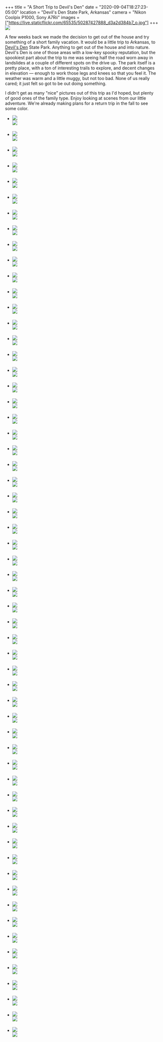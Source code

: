+++
title = "A Short Trip to Devil's Den"
date = "2020-09-04T18:27:23-05:00"
location = "Devil's Den State Park, Arkansas"
camera = "Nikon Coolpix P1000, Sony A7Rii"
images = ["https://live.staticflickr.com/65535/50287427888_d3a2d384b7_o.jpg"]
+++
<img src="https://live.staticflickr.com/65535/50287427888_d3a2d384b7_o.jpg">
<!--more-->
A few weeks back we made the decision to get out of the house and try something of a short family vacation. It would be a little trip to Arkansas, to [Devil's Den](https://www.amazon.com/Incident-Devils-story-Terry-Lovelace/dp/0692072012) State Park. Anything to get out of the house and into nature. Devil's Den is one of those areas with a low-key spooky reputation, but the spookiest part about the trip to me was seeing half the road worn away in landslides at a couple of different spots on the drive up. The park itself is a pretty place, with a ton of interesting trails to explore, and decent changes in elevation — enough to work those legs and knees so that you feel it. The weather was warm and a little muggy, but not too bad. None of us really cared; it just felt so got to be out doing something. 

I didn't get as many "nice" pictures out of this trip as I'd hoped, but plenty of good ones of the family type. Enjoy looking at scenes from our little adventure. We're already making plans for a return trip in the fall to see some color.

<div class="container-fluid">
<div class="demo-gallery dark mrb35">
	<ul id="lightgallery" class="list-unstyled row">
		<li data-sub-html="<h4></h4><p></p>" data-src="https://live.staticflickr.com/65535/50287420893_ed1d2e5114_o.jpg" class="col-xs-6 col-sm-4 col-md-3">
			<a href><img class="img-responsive" src="https://live.staticflickr.com/65535/50287420893_144acb92e5.jpg"><div class="demo-gallery-poster"><img src="/img/zoom.png"></div></a><div class="wp-caption-text"><h4></h4><p></p></div></li>
		<li data-sub-html="<h4></h4><p></p>" data-src="https://live.staticflickr.com/65535/50288094746_caf75e3226_o.jpg" class="col-xs-6 col-sm-4 col-md-3">
			<a href><img class="img-responsive" src="https://live.staticflickr.com/65535/50288094746_cc0d790fc7.jpg"><div class="demo-gallery-poster"><img src="/img/zoom.png"></div></a><div class="wp-caption-text"><h4></h4><p></p></div></li>
		<li data-sub-html="<h4></h4><p></p>" data-src="https://live.staticflickr.com/65535/50288246727_48432d0121_o.jpg" class="col-xs-6 col-sm-4 col-md-3">
			<a href><img class="img-responsive" src="https://live.staticflickr.com/65535/50288246727_3ff0bcd179.jpg"><div class="demo-gallery-poster"><img src="/img/zoom.png"></div></a><div class="wp-caption-text"><h4></h4><p></p></div></li>
		<li data-sub-html="<h4></h4><p></p>" data-src="https://live.staticflickr.com/65535/50287420753_50e7732eb0_o.jpg" class="col-xs-6 col-sm-4 col-md-3">
			<a href><img class="img-responsive" src="https://live.staticflickr.com/65535/50287420753_98378d2f4b.jpg"><div class="demo-gallery-poster"><img src="/img/zoom.png"></div></a><div class="wp-caption-text"><h4></h4><p></p></div></li>
		<li data-sub-html="<h4></h4><p></p>" data-src="https://live.staticflickr.com/65535/50288095036_6dfaa26603_o.jpg" class="col-xs-6 col-sm-4 col-md-3">
			<a href><img class="img-responsive" src="https://live.staticflickr.com/65535/50288095036_6a287cbd66.jpg"><div class="demo-gallery-poster"><img src="/img/zoom.png"></div></a><div class="wp-caption-text"><h4></h4><p></p></div></li>
		<li data-sub-html="<h4></h4><p></p>" data-src="https://live.staticflickr.com/65535/50288095091_2cc1cd8f9b_o.jpg" class="col-xs-6 col-sm-4 col-md-3">
			<a href><img class="img-responsive" src="https://live.staticflickr.com/65535/50288095091_329fe46731.jpg"><div class="demo-gallery-poster"><img src="/img/zoom.png"></div></a><div class="wp-caption-text"><h4></h4><p></p></div></li>
		<li data-sub-html="<h4></h4><p></p>" data-src="https://live.staticflickr.com/65535/50288097096_45d1b64b33_o.jpg" class="col-xs-6 col-sm-4 col-md-3">
			<a href><img class="img-responsive" src="https://live.staticflickr.com/65535/50288097096_62673e4f14.jpg"><div class="demo-gallery-poster"><img src="/img/zoom.png"></div></a><div class="wp-caption-text"><h4></h4><p></p></div></li>
		<li data-sub-html="<h4></h4><p></p>" data-src="https://live.staticflickr.com/65535/50288247417_b318e238e5_o.jpg" class="col-xs-6 col-sm-4 col-md-3">
			<a href><img class="img-responsive" src="https://live.staticflickr.com/65535/50288247417_6b6223789b.jpg"><div class="demo-gallery-poster"><img src="/img/zoom.png"></div></a><div class="wp-caption-text"><h4></h4><p></p></div></li>
		<li data-sub-html="<h4></h4><p></p>" data-src="https://live.staticflickr.com/65535/50288269072_a25d5e6a9b_o.jpg" class="col-xs-6 col-sm-4 col-md-3">
			<a href><img class="img-responsive" src="https://live.staticflickr.com/65535/50288269072_b0137b0741.jpg"><div class="demo-gallery-poster"><img src="/img/zoom.png"></div></a><div class="wp-caption-text"><h4></h4><p></p></div></li>
		<li data-sub-html="<h4></h4><p></p>" data-src="https://live.staticflickr.com/65535/50288247852_c65615169b_o.jpg" class="col-xs-6 col-sm-4 col-md-3">
			<a href><img class="img-responsive" src="https://live.staticflickr.com/65535/50288247852_798915380b.jpg"><div class="demo-gallery-poster"><img src="/img/zoom.png"></div></a><div class="wp-caption-text"><h4></h4><p></p></div></li>
		<li data-sub-html="<h4></h4><p></p>" data-src="https://live.staticflickr.com/65535/50288249842_6d8ce8f9a4_o.jpg" class="col-xs-6 col-sm-4 col-md-3">
			<a href><img class="img-responsive" src="https://live.staticflickr.com/65535/50288249842_1b0ae20c12.jpg"><div class="demo-gallery-poster"><img src="/img/zoom.png"></div></a><div class="wp-caption-text"><h4></h4><p></p></div></li>
		<li data-sub-html="<h4></h4><p></p>" data-src="https://live.staticflickr.com/65535/50287424453_bd4d8fed4a_o.jpg" class="col-xs-6 col-sm-4 col-md-3">
			<a href><img class="img-responsive" src="https://live.staticflickr.com/65535/50287424453_daef40c993.jpg"><div class="demo-gallery-poster"><img src="/img/zoom.png"></div></a><div class="wp-caption-text"><h4></h4><p></p></div></li>
		<li data-sub-html="<h4></h4><p></p>" data-src="https://live.staticflickr.com/65535/50288248887_a998748b3a_o.jpg" class="col-xs-6 col-sm-4 col-md-3">
			<a href><img class="img-responsive" src="https://live.staticflickr.com/65535/50288248887_1a950d4d0a.jpg"><div class="demo-gallery-poster"><img src="/img/zoom.png"></div></a><div class="wp-caption-text"><h4></h4><p></p></div></li>
		<li data-sub-html="<h4></h4><p></p>" data-src="https://live.staticflickr.com/65535/50287424943_aa62b4d6bc_o.jpg" class="col-xs-6 col-sm-4 col-md-3">
			<a href><img class="img-responsive" src="https://live.staticflickr.com/65535/50287424943_99a2220b11.jpg"><div class="demo-gallery-poster"><img src="/img/zoom.png"></div></a><div class="wp-caption-text"><h4></h4><p></p></div></li>
		<li data-sub-html="<h4></h4><p></p>" data-src="https://live.staticflickr.com/65535/50287420358_399522bd5a_o.jpg" class="col-xs-6 col-sm-4 col-md-3">
			<a href><img class="img-responsive" src="https://live.staticflickr.com/65535/50287420358_5cc836aee1.jpg"><div class="demo-gallery-poster"><img src="/img/zoom.png"></div></a><div class="wp-caption-text"><h4></h4><p></p></div></li>
		<li data-sub-html="<h4></h4><p></p>" data-src="https://live.staticflickr.com/65535/50288260147_38955bfc03_o.jpg" class="col-xs-6 col-sm-4 col-md-3">
			<a href><img class="img-responsive" src="https://live.staticflickr.com/65535/50288260147_93ba595f3e.jpg"><div class="demo-gallery-poster"><img src="/img/zoom.png"></div></a><div class="wp-caption-text"><h4></h4><p></p></div></li>
		<li data-sub-html="<h4></h4><p></p>" data-src="https://live.staticflickr.com/65535/50287421273_f152ff7778_o.jpg" class="col-xs-6 col-sm-4 col-md-3">
			<a href><img class="img-responsive" src="https://live.staticflickr.com/65535/50287421273_3c44ffb53d.jpg"><div class="demo-gallery-poster"><img src="/img/zoom.png"></div></a><div class="wp-caption-text"><h4></h4><p></p></div></li>
		<li data-sub-html="<h4></h4><p></p>" data-src="https://live.staticflickr.com/65535/50287428373_65d88cb111_o.jpg" class="col-xs-6 col-sm-4 col-md-3">
			<a href><img class="img-responsive" src="https://live.staticflickr.com/65535/50287428373_5a6f681562.jpg"><div class="demo-gallery-poster"><img src="/img/zoom.png"></div></a><div class="wp-caption-text"><h4></h4><p></p></div></li>
		<li data-sub-html="<h4></h4><p></p>" data-src="https://live.staticflickr.com/65535/50288106136_4944f6537b_o.jpg" class="col-xs-6 col-sm-4 col-md-3">
			<a href><img class="img-responsive" src="https://live.staticflickr.com/65535/50288106136_e74ac48944.jpg"><div class="demo-gallery-poster"><img src="/img/zoom.png"></div></a><div class="wp-caption-text"><h4></h4><p></p></div></li>
		<li data-sub-html="<h4></h4><p></p>" data-src="https://live.staticflickr.com/65535/50288259927_f909bd401f_o.jpg" class="col-xs-6 col-sm-4 col-md-3">
			<a href><img class="img-responsive" src="https://live.staticflickr.com/65535/50288259927_194e92b2fb.jpg"><div class="demo-gallery-poster"><img src="/img/zoom.png"></div></a><div class="wp-caption-text"><h4></h4><p></p></div></li>
		<li data-sub-html="<h4></h4><p></p>" data-src="https://live.staticflickr.com/65535/50288097301_73551dae5d_o.jpg" class="col-xs-6 col-sm-4 col-md-3">
			<a href><img class="img-responsive" src="https://live.staticflickr.com/65535/50288097301_1742084359.jpg"><div class="demo-gallery-poster"><img src="/img/zoom.png"></div></a><div class="wp-caption-text"><h4></h4><p></p></div></li>
		<li data-sub-html="<h4></h4><p></p>" data-src="https://live.staticflickr.com/65535/50288264742_5d57ab3144_o.jpg" class="col-xs-6 col-sm-4 col-md-3">
			<a href><img class="img-responsive" src="https://live.staticflickr.com/65535/50288264742_ef476bac73.jpg"><div class="demo-gallery-poster"><img src="/img/zoom.png"></div></a><div class="wp-caption-text"><h4></h4><p></p></div></li>
		<li data-sub-html="<h4></h4><p></p>" data-src="https://live.staticflickr.com/65535/50287434278_05d6ca0841_o.jpg" class="col-xs-6 col-sm-4 col-md-3">
			<a href><img class="img-responsive" src="https://live.staticflickr.com/65535/50287434278_283197d3cd.jpg"><div class="demo-gallery-poster"><img src="/img/zoom.png"></div></a><div class="wp-caption-text"><h4></h4><p></p></div></li>
		<li data-sub-html="<h4></h4><p></p>" data-src="https://live.staticflickr.com/65535/50288097666_1fd73beddc_o.jpg" class="col-xs-6 col-sm-4 col-md-3">
			<a href><img class="img-responsive" src="https://live.staticflickr.com/65535/50288097666_c601a55493.jpg"><div class="demo-gallery-poster"><img src="/img/zoom.png"></div></a><div class="wp-caption-text"><h4></h4><p></p></div></li>
		<li data-sub-html="<h4></h4><p></p>" data-src="https://live.staticflickr.com/65535/50288111961_246eccf3f5_o.jpg" class="col-xs-6 col-sm-4 col-md-3">
			<a href><img class="img-responsive" src="https://live.staticflickr.com/65535/50288111961_475640666b.jpg"><div class="demo-gallery-poster"><img src="/img/zoom.png"></div></a><div class="wp-caption-text"><h4></h4><p></p></div></li>
		<li data-sub-html="<h4></h4><p></p>" data-src="https://live.staticflickr.com/65535/50288105516_e087cf2a36_o.jpg" class="col-xs-6 col-sm-4 col-md-3">
			<a href><img class="img-responsive" src="https://live.staticflickr.com/65535/50288105516_57e70ea2b6.jpg"><div class="demo-gallery-poster"><img src="/img/zoom.png"></div></a><div class="wp-caption-text"><h4></h4><p></p></div></li>
		<li data-sub-html="<h4></h4><p></p>" data-src="https://live.staticflickr.com/65535/50288246877_d261228aba_o.jpg" class="col-xs-6 col-sm-4 col-md-3">
			<a href><img class="img-responsive" src="https://live.staticflickr.com/65535/50288246877_ffc3c2f48b.jpg"><div class="demo-gallery-poster"><img src="/img/zoom.png"></div></a><div class="wp-caption-text"><h4></h4><p></p></div></li>
		<li data-sub-html="<h4></h4><p></p>" data-src="https://live.staticflickr.com/65535/50287420998_742f8f9b61_o.jpg" class="col-xs-6 col-sm-4 col-md-3">
			<a href><img class="img-responsive" src="https://live.staticflickr.com/65535/50287420998_8cd91f14fe.jpg"><div class="demo-gallery-poster"><img src="/img/zoom.png"></div></a><div class="wp-caption-text"><h4></h4><p></p></div></li>
		<li data-sub-html="<h4></h4><p></p>" data-src="https://live.staticflickr.com/65535/50288246792_3145453301_o.jpg" class="col-xs-6 col-sm-4 col-md-3">
			<a href><img class="img-responsive" src="https://live.staticflickr.com/65535/50288246792_c44e7828ca.jpg"><div class="demo-gallery-poster"><img src="/img/zoom.png"></div></a><div class="wp-caption-text"><h4></h4><p></p></div></li>
		<li data-sub-html="<h4></h4><p></p>" data-src="https://live.staticflickr.com/65535/50287420393_ce131c7a64_o.jpg" class="col-xs-6 col-sm-4 col-md-3">
			<a href><img class="img-responsive" src="https://live.staticflickr.com/65535/50287420393_d295f47abe.jpg"><div class="demo-gallery-poster"><img src="/img/zoom.png"></div></a><div class="wp-caption-text"><h4></h4><p></p></div></li>
		<li data-sub-html="<h4></h4><p></p>" data-src="https://live.staticflickr.com/65535/50288094841_eb7655e4e7_o.jpg" class="col-xs-6 col-sm-4 col-md-3">
			<a href><img class="img-responsive" src="https://live.staticflickr.com/65535/50288094841_0b9e504dcb.jpg"><div class="demo-gallery-poster"><img src="/img/zoom.png"></div></a><div class="wp-caption-text"><h4></h4><p></p></div></li>
		<li data-sub-html="<h4></h4><p></p>" data-src="https://live.staticflickr.com/65535/50288116831_2b1f97f044_o.jpg" class="col-xs-6 col-sm-4 col-md-3">
			<a href><img class="img-responsive" src="https://live.staticflickr.com/65535/50288116831_ee2ed2651e.jpg"><div class="demo-gallery-poster"><img src="/img/zoom.png"></div></a><div class="wp-caption-text"><h4></h4><p></p></div></li>
		<li data-sub-html="<h4></h4><p></p>" data-src="https://live.staticflickr.com/65535/50288267262_25f54c7670_o.jpg" class="col-xs-6 col-sm-4 col-md-3">
			<a href><img class="img-responsive" src="https://live.staticflickr.com/65535/50288267262_789bef3d58.jpg"><div class="demo-gallery-poster"><img src="/img/zoom.png"></div></a><div class="wp-caption-text"><h4></h4><p></p></div></li>
		<li data-sub-html="<h4></h4><p></p>" data-src="https://live.staticflickr.com/65535/50288263277_d2a579f739_o.jpg" class="col-xs-6 col-sm-4 col-md-3">
			<a href><img class="img-responsive" src="https://live.staticflickr.com/65535/50288263277_085bb37b48.jpg"><div class="demo-gallery-poster"><img src="/img/zoom.png"></div></a><div class="wp-caption-text"><h4></h4><p></p></div></li>
		<li data-sub-html="<h4></h4><p></p>" data-src="https://live.staticflickr.com/65535/50288254857_4608fb81b0_o.jpg" class="col-xs-6 col-sm-4 col-md-3">
			<a href><img class="img-responsive" src="https://live.staticflickr.com/65535/50288254857_c1e4409c67.jpg"><div class="demo-gallery-poster"><img src="/img/zoom.png"></div></a><div class="wp-caption-text"><h4></h4><p></p></div></li>
		<li data-sub-html="<h4></h4><p></p>" data-src="https://live.staticflickr.com/65535/50288096326_426086c675_o.jpg" class="col-xs-6 col-sm-4 col-md-3">
			<a href><img class="img-responsive" src="https://live.staticflickr.com/65535/50288096326_86b5d4faf4.jpg"><div class="demo-gallery-poster"><img src="/img/zoom.png"></div></a><div class="wp-caption-text"><h4></h4><p></p></div></li>
		<li data-sub-html="<h4></h4><p></p>" data-src="https://live.staticflickr.com/65535/50288255842_2b504485ce_o.jpg" class="col-xs-6 col-sm-4 col-md-3">
			<a href><img class="img-responsive" src="https://live.staticflickr.com/65535/50288255842_be830ff789.jpg"><div class="demo-gallery-poster"><img src="/img/zoom.png"></div></a><div class="wp-caption-text"><h4></h4><p></p></div></li>
		<li data-sub-html="<h4></h4><p></p>" data-src="https://live.staticflickr.com/65535/50287430913_d87c71c5c9_o.jpg" class="col-xs-6 col-sm-4 col-md-3">
			<a href><img class="img-responsive" src="https://live.staticflickr.com/65535/50287430913_61d8af9883.jpg"><div class="demo-gallery-poster"><img src="/img/zoom.png"></div></a><div class="wp-caption-text"><h4></h4><p></p></div></li>
		<li data-sub-html="<h4></h4><p></p>" data-src="https://live.staticflickr.com/65535/50288096946_fe34477cbd_o.jpg" class="col-xs-6 col-sm-4 col-md-3">
			<a href><img class="img-responsive" src="https://live.staticflickr.com/65535/50288096946_c5864ea548.jpg"><div class="demo-gallery-poster"><img src="/img/zoom.png"></div></a><div class="wp-caption-text"><h4></h4><p></p></div></li>
		<li data-sub-html="<h4></h4><p></p>" data-src="https://live.staticflickr.com/65535/50288112766_f04f527076_o.jpg" class="col-xs-6 col-sm-4 col-md-3">
			<a href><img class="img-responsive" src="https://live.staticflickr.com/65535/50288112766_9b39582bce.jpg"><div class="demo-gallery-poster"><img src="/img/zoom.png"></div></a><div class="wp-caption-text"><h4></h4><p></p></div></li>
		<li data-sub-html="<h4></h4><p></p>" data-src="https://live.staticflickr.com/65535/50288109776_e1ddb06fce_o.jpg" class="col-xs-6 col-sm-4 col-md-3">
			<a href><img class="img-responsive" src="https://live.staticflickr.com/65535/50288109776_1cdd820363.jpg"><div class="demo-gallery-poster"><img src="/img/zoom.png"></div></a><div class="wp-caption-text"><h4></h4><p></p></div></li>
		<li data-sub-html="<h4></h4><p></p>" data-src="https://live.staticflickr.com/65535/50288259567_9f2543edb2_o.jpg" class="col-xs-6 col-sm-4 col-md-3">
			<a href><img class="img-responsive" src="https://live.staticflickr.com/65535/50288259567_7889ac59f9.jpg"><div class="demo-gallery-poster"><img src="/img/zoom.png"></div></a><div class="wp-caption-text"><h4></h4><p></p></div></li>
		<li data-sub-html="<h4></h4><p></p>" data-src="https://live.staticflickr.com/65535/50288268547_33fa75af33_o.jpg" class="col-xs-6 col-sm-4 col-md-3">
			<a href><img class="img-responsive" src="https://live.staticflickr.com/65535/50288268547_e11f3fcde5.jpg"><div class="demo-gallery-poster"><img src="/img/zoom.png"></div></a><div class="wp-caption-text"><h4></h4><p></p></div></li>
		<li data-sub-html="<h4></h4><p></p>" data-src="https://live.staticflickr.com/65535/50288261637_b6fa5d30fb_o.jpg" class="col-xs-6 col-sm-4 col-md-3">
			<a href><img class="img-responsive" src="https://live.staticflickr.com/65535/50288261637_bee87e1eaf.jpg"><div class="demo-gallery-poster"><img src="/img/zoom.png"></div></a><div class="wp-caption-text"><h4></h4><p></p></div></li>
		<li data-sub-html="<h4></h4><p></p>" data-src="https://live.staticflickr.com/65535/50288265977_f78482d2ac_o.jpg" class="col-xs-6 col-sm-4 col-md-3">
			<a href><img class="img-responsive" src="https://live.staticflickr.com/65535/50288265977_8cb2c22eb9.jpg"><div class="demo-gallery-poster"><img src="/img/zoom.png"></div></a><div class="wp-caption-text"><h4></h4><p></p></div></li>
		<li data-sub-html="<h4></h4><p></p>" data-src="https://live.staticflickr.com/65535/50288258732_0ab59ab8fd_o.jpg" class="col-xs-6 col-sm-4 col-md-3">
			<a href><img class="img-responsive" src="https://live.staticflickr.com/65535/50288258732_2c3546b49e.jpg"><div class="demo-gallery-poster"><img src="/img/zoom.png"></div></a><div class="wp-caption-text"><h4></h4><p></p></div></li>
		<li data-sub-html="<h4></h4><p></p>" data-src="https://live.staticflickr.com/65535/50287441078_af4df44e53_o.jpg" class="col-xs-6 col-sm-4 col-md-3">
			<a href><img class="img-responsive" src="https://live.staticflickr.com/65535/50287441078_3ee38edbe4.jpg"><div class="demo-gallery-poster"><img src="/img/zoom.png"></div></a><div class="wp-caption-text"><h4></h4><p></p></div></li>
		<li data-sub-html="<h4></h4><p></p>" data-src="https://live.staticflickr.com/65535/50287436678_b8f6865488_o.jpg" class="col-xs-6 col-sm-4 col-md-3">
			<a href><img class="img-responsive" src="https://live.staticflickr.com/65535/50287436678_7290e0c83c.jpg"><div class="demo-gallery-poster"><img src="/img/zoom.png"></div></a><div class="wp-caption-text"><h4></h4><p></p></div></li>
		<li data-sub-html="<h4></h4><p></p>" data-src="https://live.staticflickr.com/65535/50287442998_ce273a4ce2_o.jpg" class="col-xs-6 col-sm-4 col-md-3">
			<a href><img class="img-responsive" src="https://live.staticflickr.com/65535/50287442998_41b9b701a7.jpg"><div class="demo-gallery-poster"><img src="/img/zoom.png"></div></a><div class="wp-caption-text"><h4></h4><p></p></div></li>
		<li data-sub-html="<h4></h4><p></p>" data-src="https://live.staticflickr.com/65535/50287431933_7df2e8a2a6_o.jpg" class="col-xs-6 col-sm-4 col-md-3">
			<a href><img class="img-responsive" src="https://live.staticflickr.com/65535/50287431933_d377b29a61.jpg"><div class="demo-gallery-poster"><img src="/img/zoom.png"></div></a><div class="wp-caption-text"><h4></h4><p></p></div></li>
		<li data-sub-html="<h4></h4><p></p>" data-src="https://live.staticflickr.com/65535/50288250517_637beaa13d_o.jpg" class="col-xs-6 col-sm-4 col-md-3">
			<a href><img class="img-responsive" src="https://live.staticflickr.com/65535/50288250517_19d9d00d5c.jpg"><div class="demo-gallery-poster"><img src="/img/zoom.png"></div></a><div class="wp-caption-text"><h4></h4><p></p></div></li>
		<li data-sub-html="<h4></h4><p></p>" data-src="https://live.staticflickr.com/65535/50288100441_0fc73993fb_o.jpg" class="col-xs-6 col-sm-4 col-md-3">
			<a href><img class="img-responsive" src="https://live.staticflickr.com/65535/50288100441_6cf795bbba.jpg"><div class="demo-gallery-poster"><img src="/img/zoom.png"></div></a><div class="wp-caption-text"><h4></h4><p></p></div></li>
		<li data-sub-html="<h4></h4><p></p>" data-src="https://live.staticflickr.com/65535/50288252997_3f3d70d535_o.jpg" class="col-xs-6 col-sm-4 col-md-3">
			<a href><img class="img-responsive" src="https://live.staticflickr.com/65535/50288252997_cf2b43f237.jpg"><div class="demo-gallery-poster"><img src="/img/zoom.png"></div></a><div class="wp-caption-text"><h4></h4><p></p></div></li>
		<li data-sub-html="<h4></h4><p></p>" data-src="https://live.staticflickr.com/65535/50287427888_d3a2d384b7_o.jpg" class="col-xs-6 col-sm-4 col-md-3">
			<a href><img class="img-responsive" src="https://live.staticflickr.com/65535/50287427888_f7dafd0f06.jpg"><div class="demo-gallery-poster"><img src="/img/zoom.png"></div></a><div class="wp-caption-text"><h4></h4><p></p></div></li>
		<li data-sub-html="<h4></h4><p></p>" data-src="https://live.staticflickr.com/65535/50288095206_ccf83775d0_o.jpg" class="col-xs-6 col-sm-4 col-md-3">
			<a href><img class="img-responsive" src="https://live.staticflickr.com/65535/50288095206_cf2c928011.jpg"><div class="demo-gallery-poster"><img src="/img/zoom.png"></div></a><div class="wp-caption-text"><h4></h4><p></p></div></li>
		<li data-sub-html="<h4></h4><p></p>" data-src="https://live.staticflickr.com/65535/50287420958_9b72113b03_o.jpg" class="col-xs-6 col-sm-4 col-md-3">
			<a href><img class="img-responsive" src="https://live.staticflickr.com/65535/50287420958_405d74692e.jpg"><div class="demo-gallery-poster"><img src="/img/zoom.png"></div></a><div class="wp-caption-text"><h4></h4><p></p></div></li>
		<li data-sub-html="<h4></h4><p></p>" data-src="https://live.staticflickr.com/65535/50288246762_d1c179344b_o.jpg" class="col-xs-6 col-sm-4 col-md-3">
			<a href><img class="img-responsive" src="https://live.staticflickr.com/65535/50288246762_bec8068735.jpg"><div class="demo-gallery-poster"><img src="/img/zoom.png"></div></a><div class="wp-caption-text"><h4></h4><p></p></div></li>
		<li data-sub-html="<h4></h4><p></p>" data-src="https://live.staticflickr.com/65535/50288246927_2b42824008_o.jpg" class="col-xs-6 col-sm-4 col-md-3">
			<a href><img class="img-responsive" src="https://live.staticflickr.com/65535/50288246927_f99acd3f44.jpg"><div class="demo-gallery-poster"><img src="/img/zoom.png"></div></a><div class="wp-caption-text"><h4></h4><p></p></div></li>
		<li data-sub-html="<h4></h4><p></p>" data-src="https://live.staticflickr.com/65535/50287421028_cd1d4db1d0_o.jpg" class="col-xs-6 col-sm-4 col-md-3">
			<a href><img class="img-responsive" src="https://live.staticflickr.com/65535/50287421028_313e63df93.jpg"><div class="demo-gallery-poster"><img src="/img/zoom.png"></div></a><div class="wp-caption-text"><h4></h4><p></p></div></li>
	</ul>
</div>
</div>
